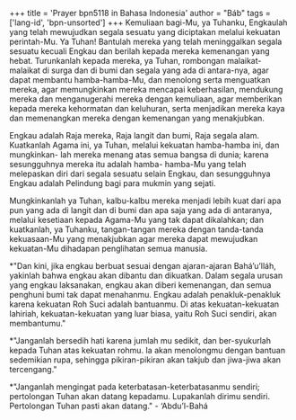 +++
title = 'Prayer bpn5118 in Bahasa Indonesia'
author = "Báb"
tags = ['lang-id', 'bpn-unsorted']
+++
Kemuliaan bagi-Mu, ya Tuhanku, Engkaulah yang telah mewujudkan segala sesuatu yang diciptakan melalui kekuatan perintah-Mu. Ya Tuhan! Bantulah mereka yang telah meninggalkan segala sesuatu kecuali Engkau dan berilah kepada mereka kemenangan yang hebat. Turunkanlah kepada mereka, ya Tuhan, rombongan malaikat-malaikat di surga dan di bumi dan segala yang ada di antara-nya, agar dapat membantu hamba-hamba-Mu, dan menolong serta menguatkan mereka, agar memungkinkan mereka mencapai keberhasilan, mendukung mereka dan menganugerahi mereka dengan kemuliaan, agar memberikan kepada mereka kehormatan dan keluhuran, serta menjadikan mereka kaya dan memenangkan mereka dengan kemenangan yang menakjubkan.

Engkau adalah Raja mereka, Raja langit dan bumi, Raja segala alam. Kuatkanlah Agama ini, ya Tuhan, melalui kekuatan hamba-hamba ini, dan mungkinkan- lah mereka menang atas semua bangsa di dunia; karena sesungguhnya mereka itu adalah hamba- hamba-Mu yang telah melepaskan diri dari segala sesuatu selain Engkau, dan sesungguhnya Engkau adalah Pelindung bagi para mukmin yang sejati.

Mungkinkanlah ya Tuhan, kalbu-kalbu mereka menjadi lebih kuat dari apa pun yang ada di langit dan di bumi dan apa saja yang ada di antaranya, melalui kesetiaan kepada Agama-Mu yang tak dapat dikalahkan; dan kuatkanlah, ya Tuhanku, tangan-tangan mereka dengan tanda-tanda kekuasaan-Mu yang menakjubkan agar mereka dapat mewujudkan kekuatan-Mu dihadapan penglihatan semua manusia.

*"Dan kini, jika engkau berbuat sesuai dengan ajaran-ajaran Bahá’u’lláh, yakinlah bahwa engkau akan dibantu dan dikuatkan. Dalam segala urusan yang engkau laksanakan, engkau akan diberi kemenangan, dan semua penghuni bumi tak dapat menahanmu. Engkau adalah penakluk-penakluk karena kekuatan Roh Suci adalah bantuanmu. Di atas kekuatan-kekuatan lahiriah, kekuatan-kekuatan yang luar biasa, yaitu Roh Suci sendiri, akan membantumu."

*"Janganlah bersedih hati karena jumlah mu sedikit, dan ber-syukurlah kepada Tuhan atas kekuatan rohmu. Ia akan menolongmu dengan bantuan sedemikian rupa, sehingga pikiran-pikiran akan takjub dan jiwa-jiwa akan tercengang."

*"Janganlah mengingat pada keterbatasan-keterbatasanmu sendiri; pertolongan Tuhan akan datang kepadamu. Lupakanlah dirimu sendiri. Pertolongan Tuhan pasti akan datang." - ‘Abdu’l-Bahá
